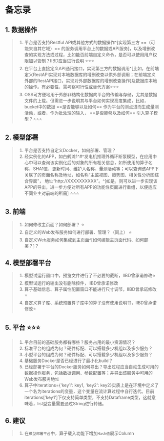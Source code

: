 # 备忘录

## 1. 数据操作
> 1. 平台是否支持Restful API或其他方式的数据操作^[实现第三方 ==（可能来自其它域）== 的服务调用平台上的数据或API服务]，以及增删改查的实现方法或过程，比如能否前端自定义命令，是否可以使用用户权限加以管制？IIBD应当进行说明 :star::star::star:  
> 2. 在平台上直接定义API通讯接口，实现第三方的数据调用^[比如，在前端定义RestAPI实现对本地数据库的增删改查以供外部调用；在前端定义外部的RestAPI接口，实现对外部数据库的增删改查操作]及数据库本地的操作。有必要性，需考察可行性或替代方案:star::star::star:  
> 3. OSS可方便地用于外部非结构化数据向平台的传输与存储，尤其是数据文件的上载。但需进一步说明其与平台如何实现高度集成，比如，bucket中的数据 ==是否能够以及如何== 作为平台的测点进而生成量测活动，或者，作为批处理的输入， ==是否能够以及如何== 引入算子模型？:star::star::star:  

## 2. 模型部署
> 1. 平台是否支持自定义Docker，如何部署、管理？    
> 2. 经实例化的APP，如白鹤滩1^#^发电机推理外循环断泵模型，在应用中心中可以查询该实例化后的对象的所有相关信息，如所使用的算子名称、SHA1值、更新时间、维护人名称、量测活动等；可以查询该APP下关联了的页面名称及地址，如名称“主监视图、趋势图、相关性分析图综合界面”， 地址“http://XXXXXXXXXX”。^[如是，则可以进一步实现该APP的导出，进一步方便对所有APP的功能性页面进行重组，以便适应不同业主对前端的所需] :star::star::star:  

## 3. 前端
> 1. 如何修改主页面？如何部署？ :star:  
> 2. 自定义的Web发布服务如何进行部署、管理？（同上） :star:  
> 3. 自定义Web服务如何集成到主页面^[如何编辑主页面代码、如何部署？]？  

## 4. 模型部署平台
> 1. 模型试运行窗口中，预览文件进行了不必要的截断，IIBD曾承诺修改:star:  
> 2. 模型试运行的输出没有删除控件，IIBD曾承诺修改  
> 3. 算子基础信息、算子属性配置窗口不能进行尺寸调节，IIBD曾承诺修改:star:  
> 4. 自定义算子库、系统预置算子库中的算子没有使用说明书，IIBD曾承诺修改:star:  

## 5. 平台  :star::star::star:
> 1. 平台目前的基础服务都有哪些？服务占用的最小资源情况？  
> 2. 标准平台的组成为何？硬件标配、可以搭载多少机组以及多少服务？  
> 3. 小型平台的组成为何？硬件标配、可以搭载多少机组以及多少服务？  
> 4. 基础服务Docker是否已经进行了最小化build？  
> 5. 已经部署于平台的Docker服务如何导出？导出过程应当自动生成可用的数据操作服务，包括数据调用、参数配置等；并导出该服务中可用的Web发布服务地址  
> 6. 算子中iterations={'key1': key1, 'key2': key2}实质上是在环境中定义了一个名为iterations的变量，这个变量在流计算过程中自行迭代。目前iterations['key1']下仅支持简单类型，不支持Dataframe类型，这就意味着，list型变量需要通过String进行转储。  

## 6. 建议
> 1. 在```模型部署平台```中，算子载入功能下增加```Hash值```展示Column  

